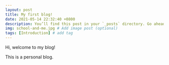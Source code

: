 ```yaml
---
layout: post
title: My first blog!
date: 2021-05-14 22:32:40 +0800
description: You’ll find this post in your `_posts` directory. Go ahead and edit it and re-build the site to see your changes. # Add post description (optional)
img: school-and-me.jpg # Add image post (optional)
tags: [Introduction] # add tag
---
```


Hi, welcome to my blog! 

This is a personal blog.

